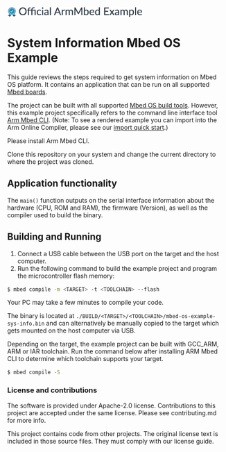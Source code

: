 ![](./resources/official_armmbed_example_badge.png)
# System Information Mbed OS Example

This guide reviews the steps required to get system information on Mbed OS platform. It contains an application that can be run on all supported [Mbed boards](https://os.mbed.com/platforms/).

The project can be built with all supported [Mbed OS build tools](https://os.mbed.com/docs/mbed-os/latest/tools/index.html). However, this example project specifically refers to the command line interface tool [Arm Mbed CLI](https://github.com/ARMmbed/mbed-cli#installing-mbed-cli).
(Note: To see a rendered example you can import into the Arm Online Compiler, please see our [import quick start](https://os.mbed.com/docs/mbed-os/latest/quick-start/online-with-the-online-compiler.html#importing-the-code).)

Please install Arm Mbed CLI.

Clone this repository on your system and change the current directory to where the project was cloned.

## Application functionality

The `main()` function outputs on the serial interface information about the hardware (CPU, ROM and RAM), the firmware (Version), as well as the compiler used to build the binary.

## Building and Running

1. Connect a USB cable between the USB port on the target and the host computer.
2. Run the following command to build the example project and program the microcontroller flash memory:
```bash
$ mbed compile -m <TARGET> -t <TOOLCHAIN> --flash
```
Your PC may take a few minutes to compile your code.

The binary is located at `./BUILD/<TARGET>/<TOOLCHAIN>/mbed-os-example-sys-info.bin` and can alternatively be manually copied to the target which gets mounted on the host computer via USB.

Depending on the target, the example project can be built with GCC_ARM, ARM or IAR toolchain. Run the command below after installing ARM Mbed CLI to determine which toolchain supports your target.

```bash
$ mbed compile -S
```

### License and contributions
The software is provided under Apache-2.0 license. Contributions to this project are accepted under the same license. Please see contributing.md for more info.

This project contains code from other projects. The original license text is included in those source files. They must comply with our license guide.
